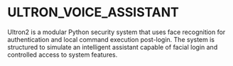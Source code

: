 # ULTRON_VOICE_ASSISTANT
Ultron2 is a modular Python security system that uses face recognition for authentication and local command execution post-login. The system is structured to simulate an intelligent assistant capable of facial login and controlled access to system features.
